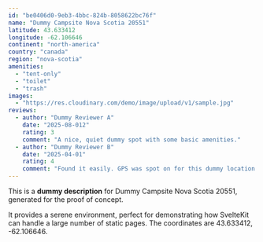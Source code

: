 ```yaml
---
id: "be0406d0-9eb3-4bbc-824b-8058622bc76f"
name: "Dummy Campsite Nova Scotia 20551"
latitude: 43.633412
longitude: -62.106646
continent: "north-america"
country: "canada"
region: "nova-scotia"
amenities:
  - "tent-only"
  - "toilet"
  - "trash"
images:
  - "https://res.cloudinary.com/demo/image/upload/v1/sample.jpg"
reviews:
  - author: "Dummy Reviewer A"
    date: "2025-08-012"
    rating: 3
    comment: "A nice, quiet dummy spot with some basic amenities."
  - author: "Dummy Reviewer B"
    date: "2025-04-01"
    rating: 4
    comment: "Found it easily. GPS was spot on for this dummy location."
---
```


This is a **dummy description** for Dummy Campsite Nova Scotia 20551, generated for the proof of concept.

It provides a serene environment, perfect for demonstrating how SvelteKit can handle a large number of static pages. The coordinates are 43.633412, -62.106646.
